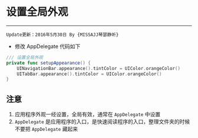 # 设置全局外观
---
```objc
Update更新：2016年5月30日 By {MISSAJJ琴瑟静听} 
```
* 修改 AppDelegate 代码如下

```swift
/// 设置全局外观
private func setupAppearance() {
    UINavigationBar.appearance().tintColor = UIColor.orangeColor()
    UITabBar.appearance().tintColor = UIColor.orangeColor()
}
```

## 注意

1. 应用程序外观一经设置，全局有效，通常在 `AppDelegate` 中设置
2. `AppDelegate` 是应用程序的入口，是快速阅读程序的入口，整理文件夹的时候不要把 `AppDelegate` 藏起来
